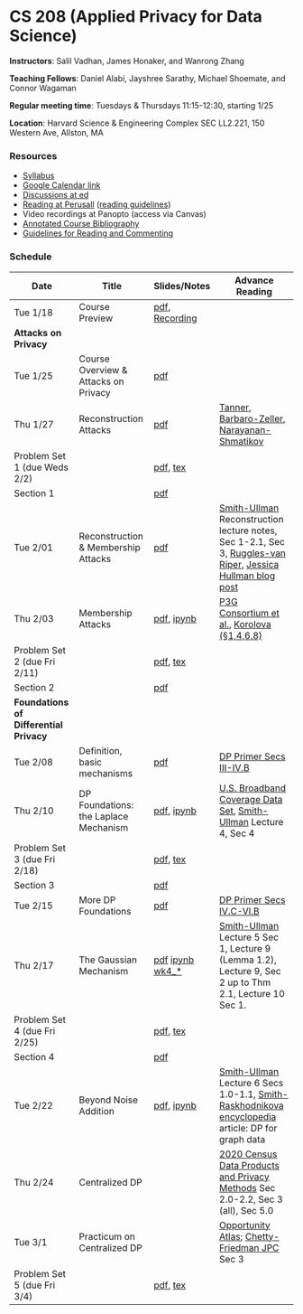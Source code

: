 # CS 208 (Applied Privacy for Data Science)

**Instructors**: Salil Vadhan, James Honaker, and Wanrong Zhang

**Teaching Fellows**: Daniel Alabi, Jayshree Sarathy, Michael Shoemate, and Connor Wagaman

**Regular meeting time**: Tuesdays & Thursdays 11:15-12:30, starting 1/25

**Location**: Harvard Science & Engineering Complex SEC LL2.221, 150 Western Ave, Allston, MA

### Resources

* [Syllabus]
* [Google Calendar link][gcal]
* [Discussions at ed][ed]
* [Reading at Perusall][perusall] ([reading guidelines])
* Video recordings at Panopto (access via Canvas)
* [Annotated Course Bibliography]
* [Guidelines for Reading and Commenting]

[Syllabus]: https://opendp.github.io/cs208/spring2022/files/cs208_spring2022_syllabus.pdf
[gcal]: https://calendar.google.com/calendar/u/0?cid=Y19lYjYwZ2NzcDdoZTBwamZqMG1ldGs0NnE3MEBncm91cC5jYWxlbmRhci5nb29nbGUuY29t
[ed]: https://edstem.org/us/courses/19868/
[perusall]: https://app.perusall.com/courses/compsci-208-applied-privacy-for-data-science/
[reading guidelines]: files/reading_and_commenting_guidelines.pdf
[Annotated Course Bibliography]: files/cs208_annotated_bibliography.pdf
[Guidelines for Reading and Commenting]: https://opendp.github.io/cs208/spring2022/files/reading_and_commenting_guidelines.pdf


### Schedule

| Date                                    | Title                                 | Slides/Notes                                                    | Advance Reading                                                                                                 |
|-----------------------------------------|---------------------------------------|-----------------------------------------------------------------|-----------------------------------------------------------------------------------------------------------------|
| Tue 1/18                                | Course Preview                        | [pdf][jan18:pdf], [Recording][jan18:video]                      |                                                                                                                 |
| **Attacks on Privacy**                  |                                       |                                                                 |                                                                                                                 |
| Tue 1/25                                | Course Overview & Attacks on Privacy  | [pdf][jan25:pdf]                                                |                                                                                                                 |
| Thu 1/27                                | Reconstruction Attacks                | [pdf](presentations/reconstruction.pdf)                         | [Tanner], [Barbaro-Zeller], [Narayanan-Shmatikov]                                                               |
| Problem Set 1 (due Weds 2/2)            |                                       | [pdf](homework/hw1.pdf), [tex](homework/hw1.tex)                |                                                                                                                 |
| Section 1                               |                                       | [pdf](section/section1.pdf)                                     |                                                                                                                 |
| Tue 2/01                                | Reconstruction & Membership Attacks   | [pdf](presentations/membership.pdf)                             | [Smith-Ullman] Reconstruction lecture notes, Sec 1-2.1, Sec 3, [Ruggles-van Riper], [Jessica Hullman blog post] |
| Thu 2/03                                | Membership Attacks                    | [pdf](presentations/membership-attacks.pdf), [ipynb][wk2_mem]   | [P3G Consortium et al.],  [Korolova (§1,4,6,8)]                                                                 |
| Problem Set 2 (due Fri 2/11)            |                                       | [pdf](homework/hw2.pdf), [tex](homework/hw2.tex)                |                                                                                                                 |
| Section 2                               |                                       | [pdf](section/section2.pdf)                                     |                                                                                                                 |
| **Foundations of Differential Privacy** |                                       |                                                                 |                                                                                                                 |
| Tue 2/08                                | Definition, basic mechanisms          | [pdf](presentations/DP-foundations1.pdf)                        | [DP Primer Secs III-IV.B]                                                                                       |
| Thu 2/10                                | DP Foundations: the Laplace Mechanism | [pdf](presentations/DP-laplace.pdf), [ipynb][wk3_lap]           | [U.S. Broadband Coverage Data Set](https://arxiv.org/pdf/2103.14035v2.pdf), [Smith-Ullman] Lecture 4, Sec 4     |
| Problem Set 3 (due Fri 2/18)            |                                       | [pdf](homework/hw3.pdf), [tex](homework/hw3.tex)                |                                                                                                                 |
| Section 3                               |                                       | [pdf](section/section3.pdf)                                     |                                                                                                                 |
| Tue 2/15                                | More DP Foundations                   | [pdf](presentations/DP-foundations2.pdf)                        | [DP Primer Secs IV.C-VI.B]                                                                                      |
| Thu 2/17                                | The Gaussian Mechanism                | [pdf](presentations/DP-gaussian-mechanism.pdf) [ipynb wk4_*]    | [Smith-Ullman] Lecture 5 Sec 1, Lecture 9 (Lemma 1.2), Lecture 9, Sec 2 up to Thm 2.1, Lecture 10 Sec 1.        |
| Problem Set 4 (due Fri 2/25)            |                                       | [pdf](homework/hw4.pdf), [tex](homework/hw4.tex)                |
| Section 4                               |                                       | [pdf](section/section4.pdf)                                     |  
| Tue 2/22                                | Beyond Noise Addition                 | [pdf](presentations/beyond-noise.pdf), [ipynb][wk5_exponential] | [Smith-Ullman] Lecture 6 Secs 1.0-1.1, [Smith-Raskhodnikova encyclopedia] article: DP for graph data            |
| Thu 2/24                                | Centralized DP                        |                                                                 | [2020 Census Data Products and Privacy Methods] Sec 2.0-2.2, Sec 3 (all), Sec 5.0                               |
| Tue 3/1                                 | Practicum on Centralized DP           |                                                                 | [Opportunity Atlas]; [Chetty-Friedman JPC] Sec 3                                                                |
| Problem Set 5 (due Fri 3/4)             |                                       | [pdf](homework/hw5.pdf), [tex](homework/hw5.tex)                |

[jan18:pdf]: files/course_preview.pdf
[jan18:video]: https://harvard.zoom.us/rec/play/rNU5_swSdM3xVtAd3rTReJtniCNhE4oKY54CWsA2hIPpnt2PmZGPbO-yOvIs0NpIS9y1ilRJ6SWsvH9P.hVnF5j1z4LYMDVYM

[jan25:pdf]: presentations/overview-reidentification.pdf
[wk2_mem]: examples/wk2_membership_attack.ipynb
[wk3_lap]: examples/wk3_laplace_mechanism_and_opendp.ipynb
[ipynb wk4_*]: https://github.com/opendp/cs208/tree/main/spring2022/examples
[wk5_exponential]: examples/wk5_exponential.ipynb

[Tanner]: https://www.forbes.com/sites/adamtanner/2013/04/25/harvard-professor-re-identifies-anonymous-volunteers-in-dna-study/#4b8a122d92c9
[Barbaro-Zeller]: https://www.nytimes.com/2006/08/09/technology/09aol.html
[Narayanan-Shmatikov]: https://dl.acm.org/citation.cfm?id=1743558
[Smith-Ullman]: https://dpcourse.github.io/
[Smith-Raskhodnikova encyclopedia]: https://link.springer.com/referenceworkentry/10.1007/978-3-642-27848-8_549-1
[Ruggles-van Riper]: https://link.springer.com/article/10.1007%2Fs11113-021-09674-3
[Jessica Hullman blog post]: https://statmodeling.stat.columbia.edu/2021/08/27/shots-taken-shots-returned-regarding-the-census-motivation-for-using-differential-privacy-and-btw-its-not-an-algorithm
[P3G Consortium et al.]: https://journals.plos.org/plosgenetics/article?id=10.1371/journal.pgen.1000665
[Korolova (§1,4,6,8)]: https://journalprivacyconfidentiality.org/index.php/jpc/article/view/594
[DP Primer Secs III-IV.B]: https://salil.seas.harvard.edu/files/salil/files/differential_privacy_primer_nontechnical_audience.pdf
[DP Primer Secs IV.C-VI.B]: https://salil.seas.harvard.edu/files/salil/files/differential_privacy_primer_nontechnical_audience.pdf
[2020 Census Data Products and Privacy Methods]: https://www2.census.gov/programs-surveys/decennial/2020/program-management/planning-docs/2020-census-data-products-privacy-methods.pdf
[Chetty-Friedman JPC]: https://journalprivacyconfidentiality.org/index.php/jpc/article/view/716/688
[Opportunity Atlas]: https://opportunityinsights.org/wp-content/uploads/2018/10/atlas_summary.pdf
